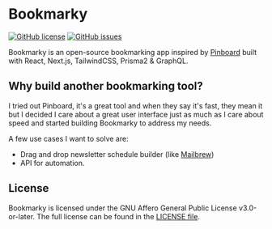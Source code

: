 # Bookmarky

[![GitHub license](https://img.shields.io/github/license/arn4v/bookmarky)](https://github.com/arn4v/bookmarky/blob/main/LICENSE) [![GitHub issues](https://img.shields.io/github/issues/arn4v/bookmarky)](https://github.com/arn4v/bookmarky/issues)

Bookmarky is an open-source bookmarking app inspired by [Pinboard](https://pinboard.in) built with React, Next.js, TailwindCSS, Prisma2 & GraphQL.

## Why build another bookmarking tool?

I tried out Pinboard, it's a great tool and when they say it's fast, they mean it but I decided I care about a great user interface just as much as I care about speed and started building Bookmarky to address my needs.

A few use cases I want to solve are:

- Drag and drop newsletter schedule builder (like [Mailbrew](https://mailbrew.com))
- API for automation.

## License

Bookmarky is licensed under the GNU Affero General Public License v3.0-or-later. The full license can be found in the [LICENSE file](./LICENSE).
